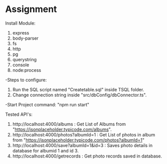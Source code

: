 # Assignment

Install Module:
1) express
2) body-parser
3) fs
4) http
5) pg
6) querystring
7) console
8) node:process


-Steps to configure:
  1) Run the SQL script named "Createtable.sql" inside TSQL folder.
  2) Change connection string inside "src/dbConfig/dbConnector.ts".

-Start Project command: "npm run start"


Tested API's:

1) http://localhost:4000/albums : Get List of Albums from "https://jsonplaceholder.typicode.com/albums". 
2) http://localhost:4000/photos?albumId=1 : Get List of photos in album from "https://jsonplaceholder.typicode.com/photos?albumId=1"
3) http://localhost:4000/save?albumId=1&id=3 : Saves photo details in database for albumid 1 and id 3.
4) http://localhost:4000/getrecords : Get photo records saved in database.




